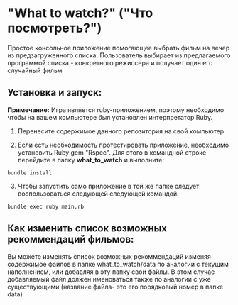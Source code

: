"What to watch?" ("Что посмотреть?")
===

Простое консольное приложение помогающее выбрать фильм на вечер из предзагруженного 
списка. Пользователь выбирает из предлагаемого программой списка - конкретного режиссера 
и получает один его случайный фильм

## Установка и запуск:

**Примечание:** Игра является ruby-приложением, поэтому необходимо чтобы на вашем компьютере был
установлен интерпретатор Ruby.

1. Перенесите содержимое данного репозитория на свой компьютер.

2. Если есть необходимость протестировать приложение, необходимо установить Ruby gem "Rspec". 
Для этого в командной строке перейдите в папку **what_to_watch**  и выполните:

```
bundle install
```

3. Чтобы запустить само приложение в той же папке следует воспользоваться следующей следующей 
командой:

```
bundle exec ruby main.rb
```

## Как изменить список возможных рекоммендаций фильмов:

Вы можете изменять список возможных рекоммендаций изменяя содержимое файлов в папке 
what_to_watch/data по аналогии с текущим наполнением, или добавляя в эту папку свои файлы. 
В этом случае добавляемый файл должен именоваться также по аналогии с уже существующими 
(название файла- это его порядковый номер в папке data)
